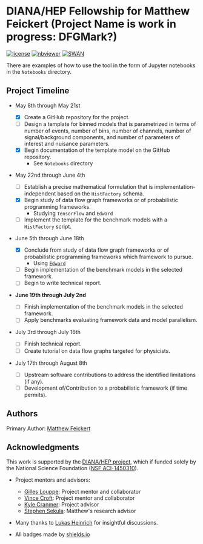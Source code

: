 # DIANA/HEP Fellowship for Matthew Feickert (Project Name is work in progress: DFGMark?)

[![license](https://img.shields.io/github/license/matthewfeickert/fellowship-project.svg)]() [![nbviewer](https://img.shields.io/badge/view%20on-nbviewer-brightgreen.svg)](http://nbviewer.jupyter.org/github/matthewfeickert/fellowship-project/tree/master/Notebooks/) [![SWAN](http://swanserver.web.cern.ch/swanserver/images/badge_swan_white_150.png)](https://swan002.cern.ch/?projurl=https://github.com/matthewfeickert/fellowship-project.git)

There are examples of how to use the tool in the form of Jupyter notebooks in the `Notebooks` directory.

## Project Timeline

- May 8th through May 21st

  - [x] Create a GitHub repository for the project.
  - [ ] Design a template for binned models that is parametrized in terms of number of events, number of bins, number of channels, number of signal/background components, and number of parameters of interest and nuisance parameters.
  - [x] Begin documentation of the template model on the GitHub repository.
    - See `Notebooks` directory

- May 22nd through June 4th

  - [ ] Establish a precise mathematical formulation that is implementation-independent based on the `HistFactory` schema.
  - [x] Begin study of data flow graph frameworks or of probabilistic programming frameworks.
    - Studying `TensorFlow` and `Edward`
  - [ ] Implement the template for the benchmark models with a `HistFactory` script.

- June 5th through June 18th

  - [x] Conclude from study of data flow graph frameworks or of probabilistic programming frameworks which framework to pursue.
    - Using [`Edward`](http://edwardlib.org/)
  - [ ] Begin implementation of the benchmark models in the selected framework.
  - [ ] Begin to write technical report.

- **June 19th through July 2nd**

  - [ ] Finish implementation of the benchmark models in the selected framework.
  - [ ] Apply benchmarks evaluating framework data and model parallelism.

- July 3rd through July 16th

  - [ ] Finish technical report.
  - [ ] Create tutorial on data flow graphs targeted for physicists.

- July 17th through August 8th

  - [ ] Upstream software contributions to address the identified limitations (if any).
  - [ ] Development of/Contribution to a probabilistic framework (if time permits).

## Authors

Primary Author: [Matthew Feickert](http://www.matthewfeickert.com/)

## Acknowledgments

This work is supported by the [DIANA/HEP project](http://diana-hep.org/), which if funded solely by the National Science Foundation ([NSF ACI-1450310](https://www.nsf.gov/awardsearch/showAward?AWD_ID=1450310)).

- Project mentors and advisors:

  - [Gilles Louppe](https://glouppe.github.io/): Project mentor and collaborator
  - [Vince Croft](https://www.nikhef.nl/~vcroft/): Project mentor and collaborator
  - [Kyle Cranmer](http://as.nyu.edu/faculty/kyle-s-cranmer.html.html): Project advisor
  - [Stephen Sekula](http://www.physics.smu.edu/sekula/): Matthew's research advisor

- Many thanks to [Lukas Heinrich](https://github.com/lukasheinrich) for insightful discussions.

- All badges made by [shields.io](http://shields.io/)
